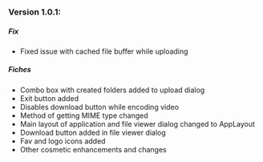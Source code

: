 ### Version 1.0.1:  
##### Fix
- Fixed issue with cached file buffer while uploading
##### Fiches
- Combo box with created folders added to upload dialog
- Exit button added
- Disables download button while encoding video
- Method of getting MIME type changed
- Main layout of application and file viewer dialog changed to AppLayout
- Download button added in file viewer dialog
- Fav and logo icons added
- Other cosmetic enhancements and changes